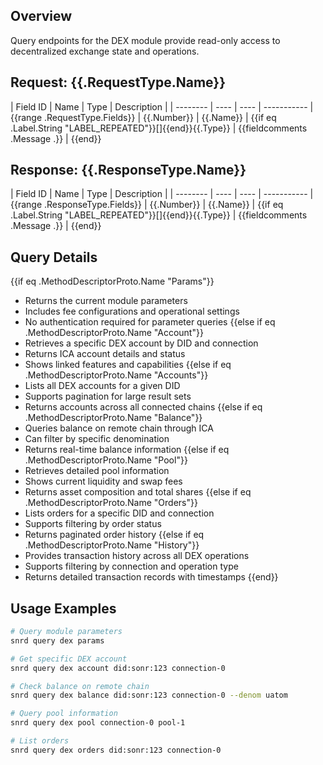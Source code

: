 ## Overview
Query endpoints for the DEX module provide read-only access to decentralized exchange state and operations.

## Request: {{.RequestType.Name}}

| Field ID | Name | Type | Description |
| -------- | ---- | ---- | ----------- | {{range .RequestType.Fields}}
| {{.Number}} | {{.Name}} | {{if eq .Label.String "LABEL_REPEATED"}}[]{{end}}{{.Type}} | {{fieldcomments .Message .}} | {{end}}

## Response: {{.ResponseType.Name}}

| Field ID | Name | Type | Description |
| -------- | ---- | ---- | ----------- | {{range .ResponseType.Fields}}
| {{.Number}} | {{.Name}} | {{if eq .Label.String "LABEL_REPEATED"}}[]{{end}}{{.Type}} | {{fieldcomments .Message .}} | {{end}}

## Query Details

{{if eq .MethodDescriptorProto.Name "Params"}}
- Returns the current module parameters
- Includes fee configurations and operational settings
- No authentication required for parameter queries
{{else if eq .MethodDescriptorProto.Name "Account"}}
- Retrieves a specific DEX account by DID and connection
- Returns ICA account details and status
- Shows linked features and capabilities
{{else if eq .MethodDescriptorProto.Name "Accounts"}}
- Lists all DEX accounts for a given DID
- Supports pagination for large result sets
- Returns accounts across all connected chains
{{else if eq .MethodDescriptorProto.Name "Balance"}}
- Queries balance on remote chain through ICA
- Can filter by specific denomination
- Returns real-time balance information
{{else if eq .MethodDescriptorProto.Name "Pool"}}
- Retrieves detailed pool information
- Shows current liquidity and swap fees
- Returns asset composition and total shares
{{else if eq .MethodDescriptorProto.Name "Orders"}}
- Lists orders for a specific DID and connection
- Supports filtering by order status
- Returns paginated order history
{{else if eq .MethodDescriptorProto.Name "History"}}
- Provides transaction history across all DEX operations
- Supports filtering by connection and operation type
- Returns detailed transaction records with timestamps
{{end}}

## Usage Examples

```bash
# Query module parameters
snrd query dex params

# Get specific DEX account
snrd query dex account did:sonr:123 connection-0

# Check balance on remote chain
snrd query dex balance did:sonr:123 connection-0 --denom uatom

# Query pool information
snrd query dex pool connection-0 pool-1

# List orders
snrd query dex orders did:sonr:123 connection-0
```
<!-- Auto-update: 2025-10-19T09:15:52.179371 -->
